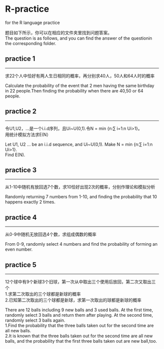 # R-practice

for the R language practice

题目如下所示，你可以在相应的文件夹里找到问题答案。<br>
The question is as follows, and you can find the answer of the questionin the corresponding folder.<br>



## practice 1 ##
----------------
求22个人中恰好有两人生日相同的概率，再分别求40人，50人和64人时的概率<br>

Calculate the probability of the event that 2 men having the same birthday in 22 people.Then finding 
the probability when there are 40,50 or 64 people.<br>


## practice 2 ##
----------------
令U1,U2，...是一个i.i.d序列，且Ui~U(0,1).令N = min {n:∑ i=1:n Ui>1}。<br>
用统计模拟方法求E(N）<br>

Let U1, U2 ... be an i.i.d sequence, and Ui~U(0,1). Make N = min {n:∑ i=1:n Ui>1}. <br>
Find E(N).<br>


## practice 3 ##
----------------
从1-10中随机有放回选7个数，求10恰好出现2次的概率，分别作理论和模拟分析<br>

Randomly returning 7 numbers from 1-10, and finding the probability that 10 happens exactly 2 times.<br>


## practice 4 ##
----------------
从0-9中随机无放回选4个数，求组成偶数的概率<br>

From 0-9, randomly select 4 numbers and find the probability of forming an even number.<br>


## practice 5 ##
----------------
12个球中有9个新球3个旧球，第一次从中取出三个使用后放回，第二次又取出三个<br>
1.求第二次取出的三个球都是新球的概率<br>
2.已知第二次取出的三个球都是新球，求第一次取出的球都是新球的概率<br>

There are 12 balls including 9 new balls and 3 used balls. At the first time, randomly select 3 balls and return them after playing. At the second time, randomly select 3 balls again.<br>
1.Find the probability that the three balls taken out for the second time are all new balls.<br>
2.It is known that the three balls taken out for the second time are all new balls, and the probability that the first three balls taken out are new ball,too.<br>
